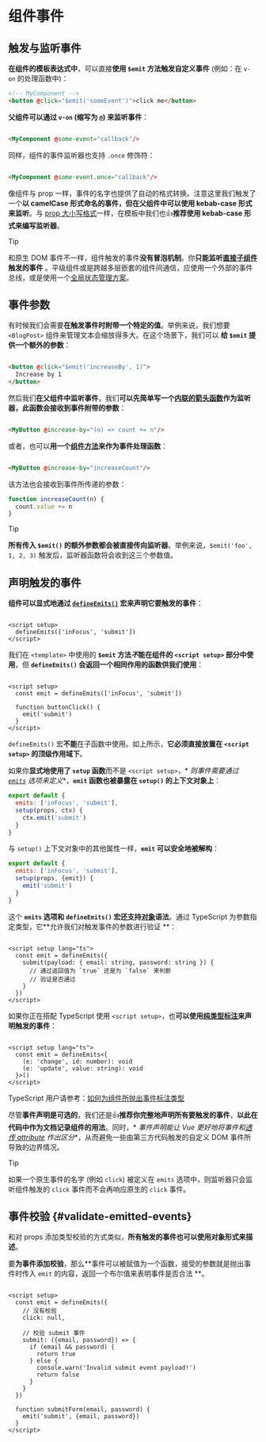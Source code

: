 # 组件事件

## 触发与监听事件

**在组件的模板表达式中**，可以直接**使用 `$emit` 方法触发自定义事件** (例如：在 `v-on` 的处理函数中)：

```html
<!-- MyComponent -->
<button @click="$emit('someEvent')">click me</button>
```

**父组件可以通过 `v-on` (缩写为 `@`) 来监听事件**：

```html

<MyComponent @some-event="callback"/>
```

同样，组件的事件监听器也支持 `.once` 修饰符：

```html

<MyComponent @some-event.once="callback"/>
```

像组件与 prop 一样，事件的名字也提供了自动的格式转换。注意这里我们触发了一个**以 camelCase 形式命名的事件，但在父组件中可以使用
kebab-case 形式来监听**。与 [prop 大小写格式](Props.md#prop-name-casing)一样，在模板中我们也👍**推荐使用 kebab-case
形式来编写监听器**。

> [!tip]
>
> 和原生 DOM 事件不一样，组件触发的事件**没有冒泡机制**。你**只能监听<u>直接子组件</u>触发的事件**
> 。平级组件或是跨越多层嵌套的组件间通信，应使用一个外部的事件总线，或是使用一个[全局状态管理方案](https://cn.vuejs.org/guide/scaling-up/state-management.html)。

## 事件参数

有时候我们会需要**在触发事件时附带一个特定的值**。举例来说，我们想要 `<BlogPost>` 组件来管理文本会缩放得多大。在这个场景下，我们可以
**给 `$emit` 提供一个额外的参数**：

```html

<button @click="$emit('increaseBy', 1)">
  Increase by 1
</button>
```

然后我们**在父组件中监听事件**，我们**可以先简单写一个<u>内联的箭头函数</u>作为监听器，此函数会接收到事件附带的参数**：

```html

<MyButton @increase-by="(n) => count += n"/>
```

或者，也可以**用一个<u>组件方法</u>来作为事件处理函数**：

```html

<MyButton @increase-by="increaseCount"/>
```

该方法也会接收到事件所传递的参数：

```js
function increaseCount(n) {
  count.value += n
}
```

> [!tip]
>
> **所有传入 `$emit()` 的额外参数都会被直接传向监听器**。举例来说，`$emit('foo', 1, 2, 3)` 触发后，监听器函数将会收到这三个参数值。

## 声明触发的事件

**组件可以显式地通过 [`defineEmits()`](https://cn.vuejs.org/api/sfc-script-setup.html#defineprops-defineemits)
宏来声明它要触发的事件**：

```vue

<script setup>
  defineEmits(['inFocus', 'submit'])
</script>
```

我们在 `<template>` 中使用的 **`$emit` 方法*不*能在组件的 `<script setup>` 部分中使用**，但 **`defineEmits()`
会返回一个相同作用的函数供我们使用**：

```vue

<script setup>
  const emit = defineEmits(['inFocus', 'submit'])

  function buttonClick() {
    emit('submit')
  }
</script>
```

`defineEmits()` 宏**不能**在子函数中使用。如上所示，**它必须直接放置在 `<script setup>` 的顶级作用域下**。

如果你**显式地使用了 `setup` 函数**而不是 `<script setup>`，*
*则事件需要通过 [`emits`](https://cn.vuejs.org/api/options-state.html#emits) 选项来定义**，**`emit`
函数也被暴露在 `setup()` 的上下文对象上**：

```js
export default {
  emits: ['inFocus', 'submit'],
  setup(props, ctx) {
    ctx.emit('submit')
  }
}
```

与 `setup()` 上下文对象中的其他属性一样，**`emit` 可以安全地被解构**：

```js
export default {
  emits: ['inFocus', 'submit'],
  setup(props, {emit}) {
    emit('submit')
  }
}
```

这个 **`emits` 选项和 `defineEmits()` 宏还支持<u>对象</u>语法**。通过 TypeScript 为参数指定类型，它**允许我们对触发事件的参数进行验证
**：

```vue

<script setup lang="ts">
  const emit = defineEmits({
    submit(payload: { email: string, password: string }) {
      // 通过返回值为 `true` 还是为 `false` 来判断
      // 验证是否通过
    }
  })
</script>
```

如果你正在搭配 TypeScript 使用 `<script setup>`，也**可以使用<u>纯类型标注</u>来声明触发的事件**：

```vue

<script setup lang="ts">
  const emit = defineEmits<{
    (e: 'change', id: number): void
    (e: 'update', value: string): void
  }>()
</script>
```

TypeScript
用户请参考：[如何为组件所抛出事件标注类型](https://cn.vuejs.org/guide/typescript/composition-api.html#typing-component-emits) <Badge type="tip" text="TS" />

尽管**事件声明是可选的**，我们还是👍**推荐你完整地声明所有要触发的事件**，**以此在代码中作为文档记录组件的用法**。同时，*
*事件声明能让 Vue 更好地将事件和[透传 attribute](透传Attributes.md) 作出区分**，从而避免一些由第三方代码触发的自定义 DOM
事件所导致的边界情况。

> [!tip]
>
> 如果一个原生事件的名字 (例如 `click`) 被定义在 `emits` 选项中，则监听器只会监听组件触发的 `click` 事件而不会再响应原生的
`click` 事件。

## 事件校验 {#validate-emitted-events}

和对 props 添加类型校验的方式类似，**所有触发的事件也可以使用对象形式来描述**。

要**为事件添加校验**，那么**事件可以被赋值为一个函数，接受的参数就是抛出事件时传入 `emit` 的内容，返回一个布尔值来表明事件是否合法
**。

```vue

<script setup>
  const emit = defineEmits({
    // 没有校验
    click: null,

    // 校验 submit 事件
    submit: ({email, password}) => {
      if (email && password) {
        return true
      } else {
        console.warn('Invalid submit event payload!')
        return false
      }
    }
  })

  function submitForm(email, password) {
    emit('submit', {email, password})
  }
</script>
```

